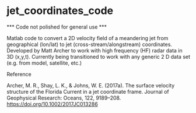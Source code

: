 # jet_coordinates_code

*** Code not polished for general use ***

Matlab code to convert a 2D velocity field of a meandering jet from geographical (lon/lat) to jet (cross-stream/alongstream) coordinates.
Developed by Matt Archer to work with high frequency (HF) radar data in 3D (x,y,t).
Currently being transitioned to work with any generic 2 D data set (e.g. from model, satellite, etc.)


Reference

Archer, M. R., Shay, L. K., & Johns, W. E. (2017a). The surface velocity structure of the Florida Current in a jet coordinate frame. Journal of Geophysical Research: Oceans, 122, 9189–208. https://doi.org/10.1002/2017JC013286

